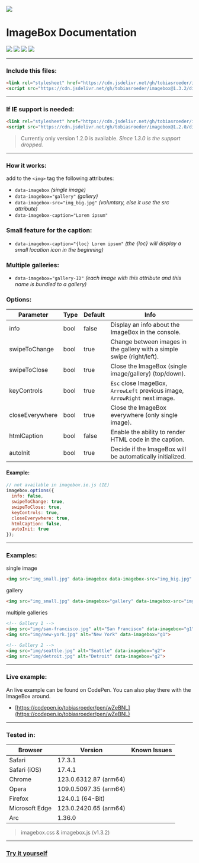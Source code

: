 [![](https://data.jsdelivr.com/v1/package/gh/tobiasroeder/ImageBox/badge)](https://www.jsdelivr.com/package/gh/tobiasroeder/ImageBox)

# ImageBox Documentation

[![](https://img.shields.io/github/v/release/tobiasroeder/ImageBox?style=flat-square&label=Release)](https://github.com/tobiasroeder/ImageBox/releases/tag/1.3.2)
[![](https://img.shields.io/github/issues/tobiasroeder/ImageBox?style=flat-square&label=Issues)](https://github.com/tobiasroeder/ImageBox/issues)
[![](https://img.shields.io/github/license/tobiasroeder/ImageBox?style=flat-square&label=License)](https://github.com/tobiasroeder/ImageBox/blob/master/LICENSE)
[![](https://data.jsdelivr.com/v1/package/gh/tobiasroeder/ImageBox/badge)](https://www.jsdelivr.com/package/gh/tobiasroeder/ImageBox)

---

### Include this files:

```html
<link rel="stylesheet" href="https://cdn.jsdelivr.net/gh/tobiasroeder/imagebox@1.3.2/dist/imagebox.min.css">
<script src="https://cdn.jsdelivr.net/gh/tobiasroeder/imagebox@1.3.2/dist/imagebox.min.js"></script>
```
---

### If IE support is needed:

```html
<link rel="stylesheet" href="https://cdn.jsdelivr.net/gh/tobiasroeder/imagebox@1.2.0/dist/imagebox.min.css">
<script src="https://cdn.jsdelivr.net/gh/tobiasroeder/imagebox@1.2.0/dist/imagebox.ie.min.js"></script>
```
> Currently only version 1.2.0 is available.
> _Since 1.3.0 is the support dropped._

---

### How it works:

add to the `<img>` tag the following attributes:

- `data-imagebox` _(single image)_
- `data-imagebox="gallery"` _(gallery)_
- `data-imagebox-src="img_big.jpg"` _(voluntary, else it use the src attribute)_
- `data-imagebox-caption="Lorem ipsum"`

### Small feature for the caption:

- `data-imagebox-caption="{loc} Lorem ipsum"` _(the {loc} will display a small location icon in the beginning)_

### Multiple galleries:

- `data-imagebox="gallery-ID"` _(each image with this attribute and this name is bundled to a gallery)_

### Options:

Parameter | Type | Default | Info
--- | --- | --- | ---
info | bool | false | Display an info about the ImageBox in the console.
swipeToChange | bool | true | Change between images in the gallery with a simple swipe (right/left).
swipeToClose | bool | true | Close the ImageBox (single image/gallery) (top/down).
keyControls | bool | true | `Esc` close ImageBox, `ArrowLeft` previous image, `ArrowRight` next image.
closeEverywhere | bool | true | Close the ImageBox everywhere (only single image).
htmlCaption | bool | false | Enable the ability to render HTML code in the caption.
autoInit | bool | true | Decide if the ImageBox will be automatically initialized.

#### Example:

```javascript
// not available in imagebox.ie.js (IE)
imagebox.options({
  info: false,
  swipeToChange: true,
  swipeToClose: true,
  keyControls: true,
  closeEverywhere: true,
  htmlCaption: false,
  autoInit: true
});
```

---

### Examples:

single image

```html
<img src="img_small.jpg" data-imagebox data-imagebox-src="img_big.jpg" data-imagebox-caption="Lorem ipsum">
```

gallery

```html
<img src="img_small.jpg" data-imagebox="gallery" data-imagebox-src="img_big.jpg" data-imagebox-caption="Lorem ipsum">
```

multiple galleries

```html
<!-- Gallery 1 -->
<img src="img/san-francisco.jpg" alt="San Francisco" data-imagebox="g1">
<img src="img/new-york.jpg" alt="New York" data-imagebox="g1">

<!-- Gallery 2 -->
<img src="img/seattle.jpg" alt="Seattle" data-imagebox="g2">
<img src="img/detroit.jpg" alt="Detroit" data-imagebox="g2">
```

---

### Live example:

An live example can be found on CodePen. You can also play there with the ImageBox around.
- [https://codepen.io/tobiasroeder/pen/wZeBNL](https://codepen.io/tobiasroeder/pen/wZeBNL)

---

### Tested in:

Browser | Version | Known Issues
--- | --- | ---
Safari | 17.3.1 |
Safari (iOS) | 17.4.1 |
Chrome | 123.0.6312.87 (arm64) |
Opera | 109.0.5097.35 (arm64) |
Firefox | 124.0.1 (64-Bit) |
Microsoft Edge | 123.0.2420.65 (arm64) |
Arc | 1.36.0 |

> imagebox.css & imagebox.js (v1.3.2)

---

### [Try it yourself](https://codepen.io/tobiasroeder/pen/wZeBNL)
